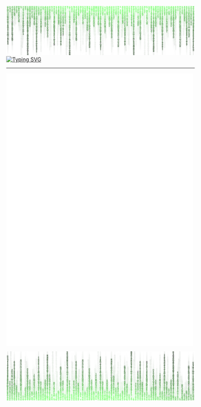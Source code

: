 ![alt text](image.png)
 <a href="https://git.io/typing-svg">
 <img src="https://readme-typing-svg.herokuapp.com?font=Anonymous+Pro&pause=100000&color=50F74E&width=435&lines=Hello+there%2C+I'm+CamoCatX..." alt="Typing SVG" />
 </a>
 ____________________________________________________________________________________________________________________________________
<img align="center" src="/metrics.terminal.svg" alt="Metrics" width="500">

![alt texxt](image2.png)
